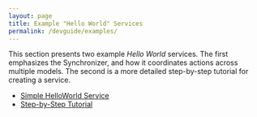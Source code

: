 ```yaml
---
layout: page 
title: Example "Hello World" Services
permalink: /devguide/examples/
---
```


This section presents two example *Hello World* services. The first
emphasizes the Synchronizer, and how it coordinates actions across
multiple models. The second is a more detailed step-by-step tutorial
for creating a service.

- [Simple HelloWorld Service](/devguide/helloworld/) 
- [Step-by-Step Tutorial](/devguide/hwansible/) 
